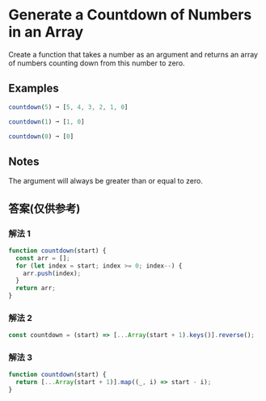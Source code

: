 <!--
 * @Author: wang_yechao
 * @Date: 2020-04-08 22:52:51
 -->

# Generate a Countdown of Numbers in an Array

Create a function that takes a number as an argument and returns an array of numbers counting down from this number to zero.

## Examples

```js
countdown(5) ➞ [5, 4, 3, 2, 1, 0]

countdown(1) ➞ [1, 0]

countdown(0) ➞ [0]
```

## Notes

The argument will always be greater than or equal to zero.

## 答案(仅供参考)

### 解法 1

```js
function countdown(start) {
  const arr = [];
  for (let index = start; index >= 0; index--) {
    arr.push(index);
  }
  return arr;
}
```

### 解法 2

```js
const countdown = (start) => [...Array(start + 1).keys()].reverse();
```

### 解法 3

```js
function countdown(start) {
  return [...Array(start + 1)].map((_, i) => start - i);
}
```
